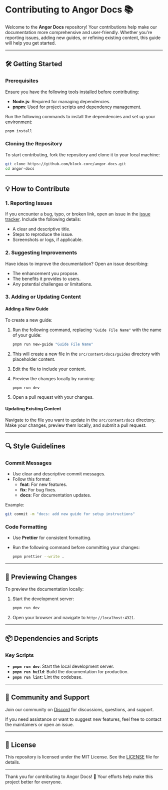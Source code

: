 # Contributing to Angor Docs 📚

Welcome to the **Angor Docs** repository! Your contributions help make our documentation more comprehensive and user-friendly. Whether you're reporting issues, adding new guides, or refining existing content, this guide will help you get started.

---

## 🛠️ Getting Started

### Prerequisites

Ensure you have the following tools installed before contributing:

- **Node.js**: Required for managing dependencies.
- **pnpm**: Used for project scripts and dependency management.

Run the following commands to install the dependencies and set up your environment:

```bash
pnpm install
```

### Cloning the Repository

To start contributing, fork the repository and clone it to your local machine:

```bash
git clone https://github.com/block-core/angor-docs.git
cd angor-docs
```

---

## 💡 How to Contribute

### 1. Reporting Issues

If you encounter a bug, typo, or broken link, open an issue in the [issue tracker](https://github.com/block-core/angor-docs/issues). Include the following details:

- A clear and descriptive title.
- Steps to reproduce the issue.
- Screenshots or logs, if applicable.

### 2. Suggesting Improvements

Have ideas to improve the documentation? Open an issue describing:

- The enhancement you propose.
- The benefits it provides to users.
- Any potential challenges or limitations.

### 3. Adding or Updating Content

#### Adding a New Guide

To create a new guide:

1. Run the following command, replacing `"Guide File Name"` with the name of your guide:

   ```bash
   pnpm run new-guide "Guide File Name"
   ```

2. This will create a new file in the `src/content/docs/guides` directory with placeholder content.
3. Edit the file to include your content.
4. Preview the changes locally by running:

   ```bash
   pnpm run dev
   ```

5. Open a pull request with your changes.

#### Updating Existing Content

Navigate to the file you want to update in the `src/content/docs` directory. Make your changes, preview them locally, and submit a pull request.

---

## 🔍 Style Guidelines

### Commit Messages

- Use clear and descriptive commit messages.
- Follow this format:
  - **feat**: For new features.
  - **fix**: For bug fixes.
  - **docs**: For documentation updates.

Example:

```bash
git commit -m "docs: add new guide for setup instructions"
```

### Code Formatting

- Use **Prettier** for consistent formatting.
- Run the following command before committing your changes:

  ```bash
  pnpm prettier --write .
  ```

---

## 👀 Previewing Changes

To preview the documentation locally:

1. Start the development server:

   ```bash
   pnpm run dev
   ```

2. Open your browser and navigate to `http://localhost:4321`.

---

## 📦 Dependencies and Scripts

### Key Scripts

- **`pnpm run dev`**: Start the local development server.
- **`pnpm run build`**: Build the documentation for production.
- **`pnpm run lint`**: Lint the codebase.

---

## 🤝 Community and Support

Join our community on [Discord](https://discord.gg/eQaVFqfesn) for discussions, questions, and support.

If you need assistance or want to suggest new features, feel free to contact the maintainers or open an issue.

---

## 📄 License

This repository is licensed under the MIT License. See the [LICENSE](https://github.com/block-core/angor-docs/blob/main/LICENSE) file for details.

---

Thank you for contributing to Angor Docs! 🎉 Your efforts help make this project better for everyone.
